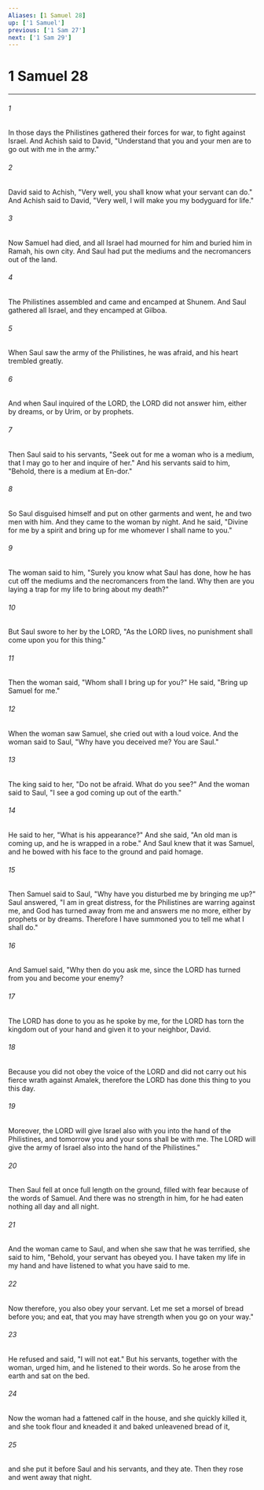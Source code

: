 ```yaml
---
Aliases: [1 Samuel 28]
up: ['1 Samuel']
previous: ['1 Sam 27']
next: ['1 Sam 29']
---
```

# 1 Samuel 28
***



###### 1 
In those days the Philistines gathered their forces for war, to fight against Israel. And Achish said to David, "Understand that you and your men are to go out with me in the army." 

###### 2 
David said to Achish, "Very well, you shall know what your servant can do." And Achish said to David, "Very well, I will make you my bodyguard for life." 

###### 3 
Now Samuel had died, and all Israel had mourned for him and buried him in Ramah, his own city. And Saul had put the mediums and the necromancers out of the land. 

###### 4 
The Philistines assembled and came and encamped at Shunem. And Saul gathered all Israel, and they encamped at Gilboa. 

###### 5 
When Saul saw the army of the Philistines, he was afraid, and his heart trembled greatly. 

###### 6 
And when Saul inquired of the LORD, the LORD did not answer him, either by dreams, or by Urim, or by prophets. 

###### 7 
Then Saul said to his servants, "Seek out for me a woman who is a medium, that I may go to her and inquire of her." And his servants said to him, "Behold, there is a medium at En-dor." 

###### 8 
So Saul disguised himself and put on other garments and went, he and two men with him. And they came to the woman by night. And he said, "Divine for me by a spirit and bring up for me whomever I shall name to you." 

###### 9 
The woman said to him, "Surely you know what Saul has done, how he has cut off the mediums and the necromancers from the land. Why then are you laying a trap for my life to bring about my death?" 

###### 10 
But Saul swore to her by the LORD, "As the LORD lives, no punishment shall come upon you for this thing." 

###### 11 
Then the woman said, "Whom shall I bring up for you?" He said, "Bring up Samuel for me." 

###### 12 
When the woman saw Samuel, she cried out with a loud voice. And the woman said to Saul, "Why have you deceived me? You are Saul." 

###### 13 
The king said to her, "Do not be afraid. What do you see?" And the woman said to Saul, "I see a god coming up out of the earth." 

###### 14 
He said to her, "What is his appearance?" And she said, "An old man is coming up, and he is wrapped in a robe." And Saul knew that it was Samuel, and he bowed with his face to the ground and paid homage. 

###### 15 
Then Samuel said to Saul, "Why have you disturbed me by bringing me up?" Saul answered, "I am in great distress, for the Philistines are warring against me, and God has turned away from me and answers me no more, either by prophets or by dreams. Therefore I have summoned you to tell me what I shall do." 

###### 16 
And Samuel said, "Why then do you ask me, since the LORD has turned from you and become your enemy? 

###### 17 
The LORD has done to you as he spoke by me, for the LORD has torn the kingdom out of your hand and given it to your neighbor, David. 

###### 18 
Because you did not obey the voice of the LORD and did not carry out his fierce wrath against Amalek, therefore the LORD has done this thing to you this day. 

###### 19 
Moreover, the LORD will give Israel also with you into the hand of the Philistines, and tomorrow you and your sons shall be with me. The LORD will give the army of Israel also into the hand of the Philistines." 

###### 20 
Then Saul fell at once full length on the ground, filled with fear because of the words of Samuel. And there was no strength in him, for he had eaten nothing all day and all night. 

###### 21 
And the woman came to Saul, and when she saw that he was terrified, she said to him, "Behold, your servant has obeyed you. I have taken my life in my hand and have listened to what you have said to me. 

###### 22 
Now therefore, you also obey your servant. Let me set a morsel of bread before you; and eat, that you may have strength when you go on your way." 

###### 23 
He refused and said, "I will not eat." But his servants, together with the woman, urged him, and he listened to their words. So he arose from the earth and sat on the bed. 

###### 24 
Now the woman had a fattened calf in the house, and she quickly killed it, and she took flour and kneaded it and baked unleavened bread of it, 

###### 25 
and she put it before Saul and his servants, and they ate. Then they rose and went away that night.
